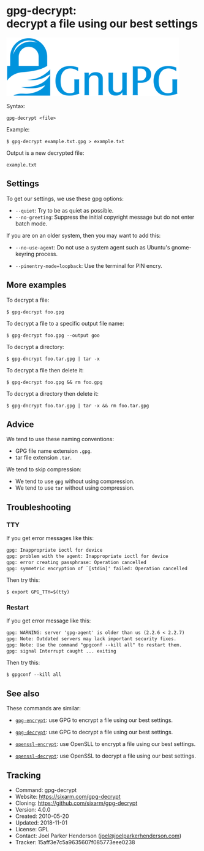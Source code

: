 # gpg-decrypt:<br>decrypt a file using our best settings

<img src="README.png" alt="GnuPG" width="450" height="153"/>

Syntax:

    gpg-decrypt <file>
    
Example:

    $ gpg-decrypt example.txt.gpg > example.txt

Output is a new decrypted file:

    example.txt


## Settings

To get our settings, we use these gpg options:

  * `--quiet`: Try to be as quiet as possible.
  * `--no-greeting`: Suppress the initial copyright message but do not enter batch mode.

If you are on an older system, then you may want to add this:

  * `--no-use-agent`: Do not use a system agent such as Ubuntu's gnome-keyring process.

  * `--pinentry-mode=loopback`: Use the terminal for PIN encry.


## More examples


To decrypt a file:

    $ gpg-decrypt foo.gpg

To decrypt a file to a specific output file name:

    $ gpg-decrypt foo.gpg --output goo

To decrypt a directory:

    $ gpg-dncrypt foo.tar.gpg | tar -x

To decrypt a file then delete it:

    $ gpg-decrypt foo.gpg && rm foo.gpg

To decrypt a directory then delete it:

    $ gpg-dncrypt foo.tar.gpg | tar -x && rm foo.tar.gpg


## Advice

We tend to use these naming conventions:

  * GPG file name extension `.gpg`.
  * tar file extension `.tar`.

We tend to skip compression:

  * We tend to use `gpg` without using compression.
  * We tend to use `tar` without using compression.


## Troubleshooting


### TTY

If you get error messages like this:

    gpg: Inappropriate ioctl for device
    gpg: problem with the agent: Inappropriate ioctl for device
    gpg: error creating passphrase: Operation cancelled
    gpg: symmetric encryption of `[stdin]' failed: Operation cancelled

Then try this:

    $ export GPG_TTY=$(tty)


### Restart

If you get error message like this:

    gpg: WARNING: server 'gpg-agent' is older than us (2.2.6 < 2.2.7)
    gpg: Note: Outdated servers may lack important security fixes.
    gpg: Note: Use the command "gpgconf --kill all" to restart them.
    gpg: signal Interrupt caught ... exiting

Then try this:

    $ gpgconf --kill all



## See also
 
These commands are similar:

  * [`gpg-encrypt`](https://github.com/SixArm/gpg-encrypt): 
    use GPG to encrypt a file using our best settings.
  
  * [`gpg-decrypt`](https://github.com/SixArm/gpg-decrypt): 
    use GPG to decrypt a file using our best settings.

  * [`openssl-encrypt`](https://github.com/SixArm/openssl-encrypt): 
    use OpenSLL to encrypt a file using our best settings.
  
  * [`openssl-decrypt`](https://github.com/SixArm/openssl-decrypt): 
    use OpenSSL to decrypt a file using our best settings.
 
 
## Tracking

  * Command: gpg-decrypt
  * Website: https://sixarm.com/gpg-decrypt
  * Cloning: https://github.com/sixarm/gpg-decrypt
  * Version: 4.0.0
  * Created: 2010-05-20
  * Updated: 2018-11-01
  * License: GPL
  * Contact: Joel Parker Henderson (joel@joelparkerhenderson.com)
  * Tracker: 15aff3e7c5a9635607f085773eee0238

  